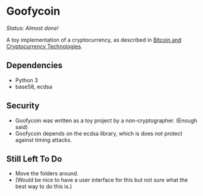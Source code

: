 # Goofycoin 

*Status: Almost done!*

A toy implementation of a cryptocurrency, as described in [Bitcoin and Cryptocurrency Technologies](http://bitcoinbook.cs.princeton.edu/).

## Dependencies
- Python 3
- base58, ecdsa

## Security 
* Goofycoin was written as a toy project by a non-cryptographer. (Enough said)
* Goofycoin depends on the ecdsa library, which is does not protect against timing attacks. 

## Still Left To Do
- Move the folders around. 
- (Would be nice to have a user interface for this but not sure what the best way to do this is.)
